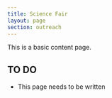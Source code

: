 ```yaml
---
title: Science Fair
layout: page
section: outreach
---
```


This is a basic content page.

TO DO
-----

- This page needs to be written